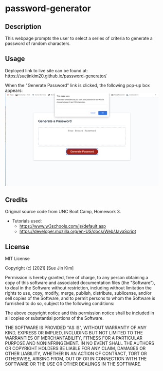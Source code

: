 # password-generator

## Description
This webpage prompts the user to select a series of criteria to generate a password of random characters.


## Usage
Deployed link to live site can be found at: https://suejinkim20.github.io/password-generator/

When the "Generate Password" link is clicked, the following pop-up box appears:
![Screenshot 1](./assets/images/screenshot1.png)

## Credits

Original source code from UNC Boot Camp, Homework 3.

* Tutorials used:
    * https://www.w3schools.com/js/default.asp
    * https://developer.mozilla.org/en-US/docs/Web/JavaScript



## License

MIT License

Copyright (c) [2021] [Sue Jin Kim]

Permission is hereby granted, free of charge, to any person obtaining a copy of this software and associated documentation files (the "Software"), to deal in the Software without restriction, including without limitation the rights to use, copy, modify, merge, publish, distribute, sublicense, and/or sell copies of the Software, and to permit persons to whom the Software is furnished to do so, subject to the following conditions:

The above copyright notice and this permission notice shall be included in all copies or substantial portions of the Software.

THE SOFTWARE IS PROVIDED "AS IS", WITHOUT WARRANTY OF ANY KIND, EXPRESS OR IMPLIED, INCLUDING BUT NOT LIMITED TO THE WARRANTIES OF MERCHANTABILITY, FITNESS FOR A PARTICULAR PURPOSE AND NONINFRINGEMENT. IN NO EVENT SHALL THE AUTHORS OR COPYRIGHT HOLDERS BE LIABLE FOR ANY CLAIM, DAMAGES OR OTHER LIABILITY, WHETHER IN AN ACTION OF CONTRACT, TORT OR OTHERWISE, ARISING FROM, OUT OF OR IN CONNECTION WITH THE SOFTWARE OR THE USE OR OTHER DEALINGS IN THE SOFTWARE.